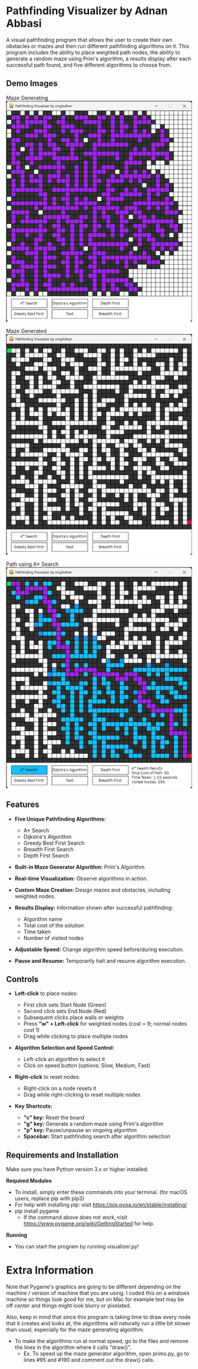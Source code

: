 # Pathfinding Visualizer by Adnan Abbasi

A visual pathfinding program that allows the user to create their own obstacles or mazes and then run different pathfinding algorithms on it. This program includes the ability to place weighted path nodes, the ability to generate a random maze using Prim's algorithm, a results display after each successful path found, and five different algorithms to choose from.

## Demo Images

Maze Generating
![Maze Generating](comp/generating.png)

Maze Generated
![Maze Generated](comp/generated.png)

Path using A* Search
![A* Search](comp/searched.png)

## Features
- **Five Unique Pathfinding Algorithms:**
  - A* Search
  - Dijkstra's Algorithm
  - Greedy Best First Search
  - Breadth First Search
  - Depth First Search
  
- **Built-in Maze Generator Algorithm:** Prim's Algorithm
- **Real-time Visualization:** Observe algorithms in action.
- **Custom Maze Creation:** Design mazes and obstacles, including weighted nodes.
- **Results Display:** Information shown after successful pathfinding:
  - Algorithm name
  - Total cost of the solution
  - Time taken
  - Number of visited nodes
- **Adjustable Speed:** Change algorithm speed before/during execution.
- **Pause and Resume:** Temporarily halt and resume algorithm execution.

## Controls
- **Left-click** to place nodes:
  - First click sets Start Node (Green)
  - Second click sets End Node (Red)
  - Subsequent clicks place walls or weights
  - Press **"w" + Left-click** for weighted nodes (cost = 9; normal nodes cost 1)
  - Drag while clicking to place multiple nodes

- **Algorithm Selection and Speed Control:**
  - Left-click an algorithm to select it
  - Click on speed button (options: Slow, Medium, Fast)

- **Right-click** to reset nodes:
  - Right-click on a node resets it
  - Drag while right-clicking to reset multiple nodes

- **Key Shortcuts:**
  - **"c" key:** Reset the board
  - **"g" key:** Generate a random maze using Prim's algorithm
  - **"p" key:** Pause/unpause an ongoing algorithm
  - **Spacebar:** Start pathfinding search after algorithm selection

## Requirements and Installation
Make sure you have Python version 3.x or higher installed.

**Required Modules**
* To install, simply enter these commands into your terminal. (for macOS users, replace pip with pip3)
* For help with installing pip: visit https://pip.pypa.io/en/stable/installing/
* pip install pygame
  * If the command above does not work, visit https://www.pygame.org/wiki/GettingStarted for help.

**Running**
* You can start the program by running visualizer.py!

# Extra Information <a name="extra"></a>
Note that Pygame's graphics are going to be different depending on the machine / version of machine that you are using. I coded this on a windows machine so things look good for me, but on Mac for example text may be off center and things might look blurry or pixelated.

Also, keep in mind that since this program is taking time to draw every node that it creates and looks at, the algorithms will naturally run a little bit slower than usual, especially for the maze generating algorithm.
  * To make the algorithms run at normal speed, go to the files and remove the lines in the algorithm where it calls "draw()".
    * Ex. To speed up the maze generator algorithm, open prims.py, go to lines #95 and #190 and comment out the draw() calls.
